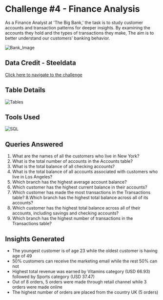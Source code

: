 
# Challenge #4 - Finance Analysis


As a Finance Analyst at 'The Big Bank,' the task is to study customer accounts and transaction patterns for deeper insights. By examining the accounts they hold and the types of transactions they make, The aim is to better understand our customers' banking behavior.

![Bank_Image](https://www.steeldata.org.uk/sql4.jpg)




## Data Credit - Steeldata

[Click here to navigate to the challenge ](https://www.steeldata.org.uk/sql4.html)
## Table Details

![Tables](https://www.steeldata.org.uk/SQL4tables.png)




## Tools Used

![SQL](https://www.bconcepts.pt/wp-content/uploads/2020/11/Microsoft-SQL-Server.png)
## Queries Answered

1. What are the names of all the customers who live in New York?
2. What is the total number of accounts in the Accounts table?
3. What is the total balance of all checking accounts?
4. What is the total balance of all accounts associated with customers who live in Los Angeles?
5. Which branch has the highest average account balance?
6. Which customer has the highest current balance in their accounts?
7. Which customer has made the most transactions in the Transactions table?
8.Which branch has the highest total balance across all of its accounts?
9. Which customer has the highest total balance across all of their accounts, including savings and checking accounts?
10. Which branch has the highest number of transactions in the Transactions table?
## Insights Generated

- The youngest customer is of age 23 while the oldest customer is having age of 49
- 50% customers can receive the marketing email while the rest 50% can not
- Highest total revenue was earned by Vitamins category (USD 66.93) followed by Sports category (USD 37.47)
- Out of 8 orders, 5 orders were made through retail channel while 3 orders were made online
- The highest number of orders are placed from the country UK (5 orders)
